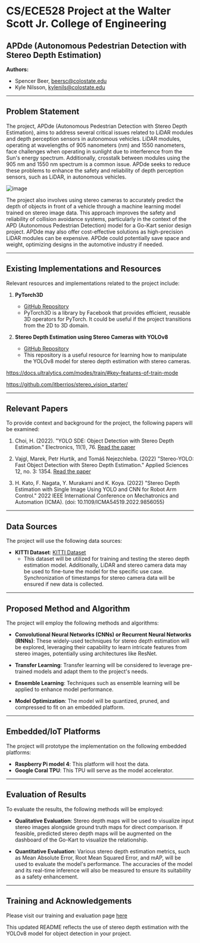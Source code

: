 # CS/ECE528 Project at the Walter Scott Jr. College of Engineering
## APDde (Autonomous Pedestrian Detection with Stereo Depth Estimation)

**Authors:**
- Spencer Beer, beersc@colostate.edu
- Kyle Nilsson, kylenils@colostate.edu

---

## Problem Statement

The project, APDde (Autonomous Pedestrian Detection with Stereo Depth Estimation), aims to address several critical issues related to LiDAR modules and depth perception sensors in autonomous vehicles. LiDAR modules, operating at wavelengths of 905 nanometers (nm) and 1550 nanometers, face challenges when operating in sunlight due to interference from the Sun's energy spectrum. Additionally, crosstalk between modules using the 905 nm and 1550 nm spectrum is a common issue. APDde seeks to reduce these problems to enhance the safety and reliability of depth perception sensors, such as LiDAR, in autonomous vehicles.

![image](https://github.com/Electric-Go-Kart/APDde/assets/101066043/51e188e7-c113-456b-a328-695503eb3fda)

The project also involves using stereo cameras to accurately predict the depth of objects in front of a vehicle through a machine learning model trained on stereo image data. This approach improves the safety and reliability of collision avoidance systems, particularly in the context of the APD (Autonomous Pedestrian Detection) model for a Go-Kart senior design project. APDde may also offer cost-effective solutions as high-precision LiDAR modules can be expensive. APDde could potentially save space and weight, optimizing designs in the automotive industry if needed.

---

## Existing Implementations and Resources

Relevant resources and implementations related to the project include:

1. **PyTorch3D**
   - [GitHub Repository](https://github.com/facebookresearch/pytorch3d)
   - PyTorch3D is a library by Facebook that provides efficient, reusable 3D operators for PyTorch. It could be useful if the project transitions from the 2D to 3D domain.

2. **Stereo Depth Estimation using Stereo Cameras with YOLOv8**
   - [GitHub Repository](https://github.com/yourusername/yourrepository)
   - This repository is a useful resource for learning how to manipulate the YOLOv8 model for stereo depth estimation with stereo cameras.
  
https://docs.ultralytics.com/modes/train/#key-features-of-train-mode 

https://github.com/itberrios/stereo_vision_starter/

---

## Relevant Papers

To provide context and background for the project, the following papers will be examined:

1. Choi, H. (2022). "YOLO SDE: Object Detection with Stereo Depth Estimation." Electronics, 11(1), 76. [Read the paper](https://doi.org/10.3390/electronics11010076)

2. Vajgl, Marek, Petr Hurtik, and Tomáš Nejezchleba. (2022) "Stereo-YOLO: Fast Object Detection with Stereo Depth Estimation." Applied Sciences 12, no. 3: 1354. [Read the paper](https://doi.org/10.3390/app12031354)

3. H. Kato, F. Nagata, Y. Murakami and K. Koya. (2022) "Stereo Depth Estimation with Single Image Using YOLO and CNN for Robot Arm Control." 2022 IEEE International Conference on Mechatronics and Automation (ICMA). (doi: 10.1109/ICMA54519.2022.9856055)

---

## Data Sources

The project will use the following data sources:

- **KITTI Dataset**: [KITTI Dataset](http://www.cvlibs.net/datasets/kitti/)
  - This dataset will be utilized for training and testing the stereo depth estimation model. Additionally, LiDAR and stereo camera data may be used to fine-tune the model for the specific use case. Synchronization of timestamps for stereo camera data will be ensured if new data is collected.

---

## Proposed Method and Algorithm

The project will employ the following methods and algorithms:

- **Convolutional Neural Networks (CNNs) or Recurrent Neural Networks (RNNs)**: These widely-used techniques for stereo depth estimation will be explored, leveraging their capability to learn intricate features from stereo images, potentially using architectures like ResNet.

- **Transfer Learning**: Transfer learning will be considered to leverage pre-trained models and adapt them to the project's needs.

- **Ensemble Learning**: Techniques such as ensemble learning will be applied to enhance model performance.

- **Model Optimization**: The model will be quantized, pruned, and compressed to fit on an embedded platform.

---

## Embedded/IoT Platforms

The project will prototype the implementation on the following embedded platforms:

- **Raspberry Pi model 4**: This platform will host the data.
- **Google Coral TPU**: This TPU will serve as the model accelerator.

---

## Evaluation of Results

To evaluate the results, the following methods will be employed:

- **Qualitative Evaluation**: Stereo depth maps will be used to visualize input stereo images alongside ground truth maps for direct comparison. If feasible, predicted stereo depth maps will be augmented on the dashboard of the Go-Kart to visualize the relationship.

- **Quantitative Evaluation**: Various stereo depth estimation metrics, such as Mean Absolute Error, Root Mean Squared Error, and mAP, will be used to evaluate the model's performance. The accuracies of the model and its real-time inference will also be measured to ensure its suitability as a safety enhancement.

---

## Training and Acknowledgements

Please visit our training and evaluation page [here](https://github.com/Electric-Go-Kart/AudoDepthNet_train)

This updated README reflects the use of stereo depth estimation with the YOLOv8 model for object detection in your project.
